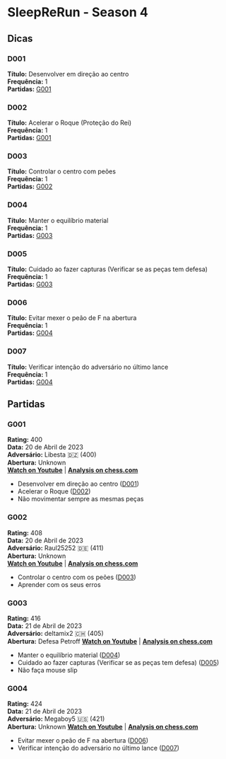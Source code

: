 # SleepReRun - Season 4

## Dicas

### D001
**Título:** Desenvolver em direção ao centro \
**Frequência:** 1 \
**Partidas:** [G001](#g001)


### D002
**Título:** Acelerar o Roque (Proteção do Rei) \
**Frequência:** 1 \
**Partidas:** [G001](#g001)

### D003
**Título:** Controlar o centro com peões \
**Frequência:** 1 \
**Partidas:** [G002](#g002)

### D004
**Título:** Manter o equilíbrio material \
**Frequência:** 1 \
**Partidas:** [G003](#g003)

### D005
**Título:** Cuidado ao fazer capturas (Verificar se as peças tem defesa) \
**Frequência:** 1 \
**Partidas:** [G003](#g003)

### D006
**Título:** Evitar mexer o peão de F na abertura \
**Frequência:** 1 \
**Partidas:** [G004](#g004)

### D007
**Título:** Verificar intenção do adversário no último lance \
**Frequência:** 1 \
**Partidas:** [G004](#g004)

## Partidas

### G001

**Rating:** 400 \
**Data:** 20 de Abril de 2023 \
**Adversário:** Libesta :algeria: (400) \
**Abertura:** Unknown \
**[Watch on Youtube](https://www.youtube.com/watch?v=j4fGOqmq_Ho)**
|
**[Analysis on chess.com](https://www.chess.com/game/live/75675589410?username=sleeprerun)**

- Desenvolver em direção ao centro ([D001](#d001))
- Acelerar o Roque ([D002](#d002))
- Não movimentar sempre as mesmas peças


### G002

**Rating:** 408 \
**Data:** 20 de Abril de 2023 \
**Adversário:** Raul25252 :de: (411) \
**Abertura:** Unknown \
**[Watch on Youtube](https://youtu.be/j4fGOqmq_Ho?t=889)**
|
**[Analysis on chess.com](https://www.chess.com/game/live/75675802055?username=sleeprerun)**

- Controlar o centro com os peões ([D003](#d003))
- Aprender com os seus erros

### G003

**Rating:** 416 \
**Data:** 21 de Abril de 2023 \
**Adversário:** deltamix2 :switzerland: (405) \
**Abertura:** Defesa Petroff
**[Watch on Youtube](https://www.youtube.com/watch?v=ufjJv3Ln2XU)**
|
**[Analysis on chess.com](https://www.chess.com/game/live/75676845453?username=sleeprerun)**

- Manter o equilíbrio material ([D004](#d004))
- Cuidado ao fazer capturas (Verificar se as peças tem defesa) ([D005](#d005))
- Não faça mouse slip

### G004

**Rating:** 424 \
**Data:** 21 de Abril de 2023 \
**Adversário:** Megaboy5 :us: (421) \
**Abertura:** Unknown
**[Watch on Youtube](https://youtu.be/ufjJv3Ln2XU?t=1069)**
|
**[Analysis on chess.com](https://www.chess.com/game/live/75677633665?username=sleeprerun)**

- Evitar mexer o peão de F na abertura ([D006](#d006))
- Verificar intenção do adversário no último lance ([D007](#d007))
